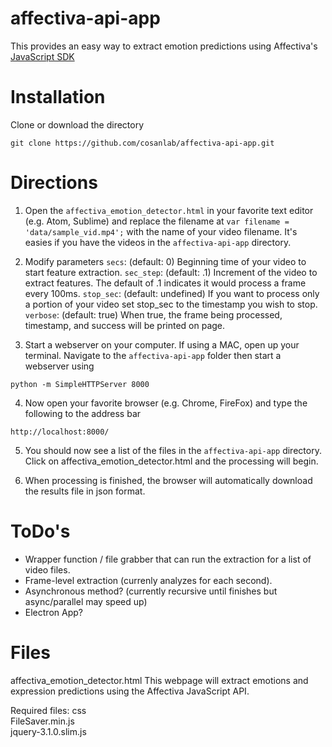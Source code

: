 # affectiva-api-app
This provides an easy way to extract emotion predictions using Affectiva's
[JavaScript SDK](https://affectiva.readme.io/docs/getting-started-with-the-emotion-sdk-for-javascript)

# Installation
Clone or download the directory
```
git clone https://github.com/cosanlab/affectiva-api-app.git
```


# Directions
1. Open the `affectiva_emotion_detector.html` in your favorite text editor (e.g. Atom, Sublime) and replace the filename at `var filename = 'data/sample_vid.mp4';` with the name of your
video filename. It's easies if you have the videos in the `affectiva-api-app` directory.

2. Modify parameters
`secs`: (default: 0) Beginning time of your video to start feature extraction.
`sec_step`: (default: .1) Increment of the video to extract features. The default of
.1 indicates it would process a frame every 100ms.
`stop_sec`: (default: undefined) If you want to process only a portion of your video
set stop_sec to the timestamp you wish to stop.
`verbose`: (default: true) When true, the frame being processed, timestamp, and success will be printed on page.

3. Start a webserver on your computer.
If using a MAC, open up your terminal. Navigate to the `affectiva-api-app` folder
then start a webserver using
```
python -m SimpleHTTPServer 8000
```

4. Now open your favorite browser (e.g. Chrome, FireFox) and type the following to the address bar
```
http://localhost:8000/
```

5. You should now see a list of the files in the `affectiva-api-app` directory.
Click on affectiva_emotion_detector.html and the processing will begin.

6. When processing is finished, the browser will automatically download the results file in json format.



# ToDo's
- Wrapper function / file grabber that can run the extraction for a list of video files.
- Frame-level extraction (currenly analyzes for each second).
- Asynchronous method? (currently recursive until finishes but async/parallel may speed up)
- Electron App?


# Files
affectiva_emotion_detector.html
This webpage will extract emotions and expression predictions using the Affectiva JavaScript API.

Required files:
	css  
	FileSaver.min.js  
	jquery-3.1.0.slim.js  
